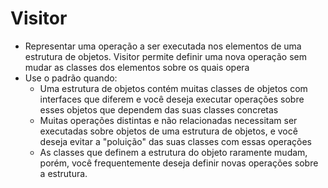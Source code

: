 # Visitor

- Representar uma operação a ser executada nos elementos de uma estrutura de objetos. Visitor permite definir uma nova operação sem mudar as classes dos elementos sobre os quais opera
- Use o padrão quando:
  - Uma estrutura de objetos contém muitas classes de objetos com interfaces que diferem e você deseja executar operações sobre esses objetos que dependem das suas classes concretas
  - Muitas operações distintas e não relacionadas necessitam ser executadas sobre objetos de uma estrutura de objetos, e você deseja evitar a "poluição" das suas classes com essas operações
  - As classes que definem a estrutura do objeto raramente mudam, porém, você frequentemente deseja definir novas operações sobre a estrutura.
